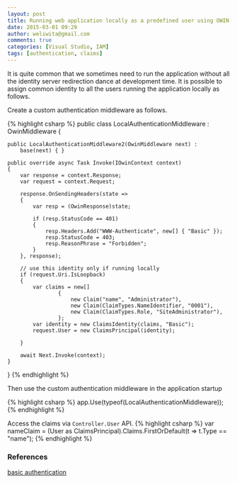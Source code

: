 ```yaml
---
layout: post
title: Running web application locally as a predefined user using OWIN Middleware
date: 2015-03-01 09:29
author: weliwita@gmail.com
comments: true
categories: [Visual Studio, IAM]
tags: [authentication, claims]
---
```


It is quite common that we sometimes need to run the application without all the identity server redirection dance at development time. It is possible to assign common identity to all the users running the application locally as follows.

Create a custom authentication middleware as follows.

{% highlight csharp %}
public class LocalAuthenticationMiddleware : OwinMiddleware
{
    
    public LocalAuthenticationMiddleware2(OwinMiddleware next) :
        base(next) { }

    public override async Task Invoke(IOwinContext context)
    {
        var response = context.Response;
        var request = context.Request;

        response.OnSendingHeaders(state =>
        {
            var resp = (OwinResponse)state;

            if (resp.StatusCode == 401)
            {
                resp.Headers.Add("WWW-Authenticate", new[] { "Basic" });
                resp.StatusCode = 403;
                resp.ReasonPhrase = "Forbidden";
            }
        }, response);

        // use this identity only if running locally
        if (request.Uri.IsLoopback)
        {
            var claims = new[]
                    {
                        new Claim("name", "Administrator"),
                        new Claim(ClaimTypes.NameIdentifier, "0001"),
                        new Claim(ClaimTypes.Role, "SiteAdministrator"),
                    };
            var identity = new ClaimsIdentity(claims, "Basic");
            request.User = new ClaimsPrincipal(identity);

        }

        await Next.Invoke(context);
    }
}
{% endhighlight %}


Then use the custom authentication middleware in the application startup

{% highlight csharp %}
app.Use(typeof(LocalAuthenticationMiddleware));
{% endhighlight %}


Access the claims via `Controller.User` API.
{% highlight csharp %}
var nameClaim = (User as ClaimsPrincipal).Claims.FirstOrDefault(t => t.Type == "name");
{% endhighlight %}

### References
<a href="https://lbadri.wordpress.com/2013/07/13/basic-authentication-with-asp-net-web-api-using-owin-middleware/">basic authentication</a>

